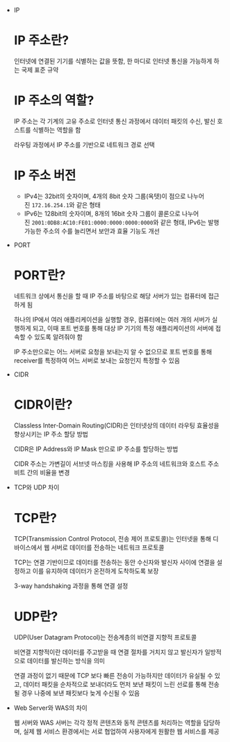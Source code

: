 - IP

  # IP 주소란?

  인터넷에 연결된 기기를 식별하는 값을 뜻함, 한 마디로 인터넷 통신을 가능하게 하는 국제 표준 규약

  # IP 주소의 역할?

  IP 주소는 각 기계의 고유 주소로 인터넷 통신 과정에서 데이터 패킷의 수신, 발신 호스트를 식별하는 역할을 함

  라우팅 과정에서 IP 주소를 기반으로 네트워크 경로 선택

  # IP 주소 버전

    - IPv4는 32bit의 숫자이며, 4개의 8bit 숫자 그룹(옥텟)이 점으로 나누어진 `172.16.254.1`와 같은 형태
    - IPv6는 128bit의 숫자이며, 8개의 16bit 숫자 그룹이 콜론으로 나누어진 `2001:0DB8:AC10:FE01:0000:0000:0000:0000`와 같은 형태, IPv6는 발행 가능한 주소의 수를 늘리면서 보안과 효율 기능도 개선

- PORT

  # PORT란?

  네트워크 상에서 통신을 할 때 IP 주소를 바탕으로 해당 서버가 있는 컴퓨터에 접근하게 됨

  하나의 IP에서 여러 애플리케이션을 실행할 경우, 컴퓨터에는 여러 개의 서버가 실행하게 되고, 이때 포트 번호를 통해 대상 IP 기기의 특정 애플리케이션의 서버에 접속할 수 있도록 알려줘야 함

  IP 주소만으로는 어느 서버로 요청을 보내는지 알 수 없으므로 포트 번호를 통해 receiver를 특정하여 어느 서버로 보내는 요청인지 특정할 수 있음


- CIDR

  # CIDR이란?

  Classless Inter-Domain Routing(CIDR)은 인터넷상의 데이터 라우팅 효율성을 향상시키는 IP 주소 할당 방법

  CIDR은 IP Address와 IP Mask 만으로 IP 주소를 할당하는 방법

  CIDR 주소는 가변길이 서브넷 마스킹을 사용해 IP 주소의 네트워크와 호스트 주소 비트 간의 비율을 변경

- TCP와 UDP 차이

  # TCP란?

  TCP(Transmission Control Protocol, 전송 제어 프로토콜)는 인터넷을 통해 디바이스에서 웹 서버로 데이터를 전송하는 네트워크 프로토콜

  TCP는 연결 기반이므로 데이터를 전송하는 동안 수신자와 발신자 사이에 연결을 설정하고 이를 유지하여 데이터가 온전하게 도착하도록 보장

  3-way handshaking 과정을 통해 연결 설정

  # UDP란?

  UDP(User Datagram Protocol)는 전송계층의 비연결 지향적 프로토콜

  비연결 지향적이란 데이터를 주고받을 때 연결 절차를 거치지 않고 발신자가 일방적으로 데이터를 발신하는 방식을 의미

  연결 과정이 없기 때문에 TCP 보다 빠른 전송이 가능하지만 데이터가 유실될 수 있고, 데이터 패킷을 순차적으로 보내더라도 먼저 보낸 패킷이 느린 선로를 통해 전송될 경우 나중에 보낸 패킷보다 늦게 수신될 수 있음

- Web Server와 WAS의 차이


    
    웹 서버와 WAS 서버는 각각 정적 콘텐츠와 동적 콘텐츠를 처리하는 역할을 담당하며, 실제 웹 서비스 환경에서는 서로 협업하여 사용자에게 원활한 웹 서비스를 제공